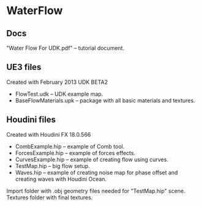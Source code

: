 # WaterFlow

## Docs

"Water Flow For UDK.pdf" – tutorial document.

## UE3 files

Created with February 2013 UDK BETA2
 - FlowTest.udk – UDK example map.
 - BaseFlowMaterials.upk – package with all basic materials and textures.

## Houdini files

Created with Houdini FX 18.0.566
 - CombExample.hip – example of Comb tool.
 - ForcesExample.hip – example of forces effects.
 - CurvesExample.hip – example of creating flow using curves.
 - TestMap.hip – big flow setup.
 - Waves.hip – example of creating noise map for phase offset and creating waves with Houdini Ocean.

Import folder with .obj geometry files needed for "TestMap.hip" scene.
Textures folder with final textures.